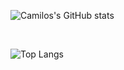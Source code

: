 ![Camilos's GitHub stats](https://github-readme-stats-camiloarangos-projects.vercel.app/api?username=CamiloArango&show_icons=true&theme=dark)

&nbsp;

![Top Langs](https://github-readme-stats-camiloarangos-projects.vercel.app/api/top-langs/?username=CamiloArango&layout=donut-vertical&theme=dark)
